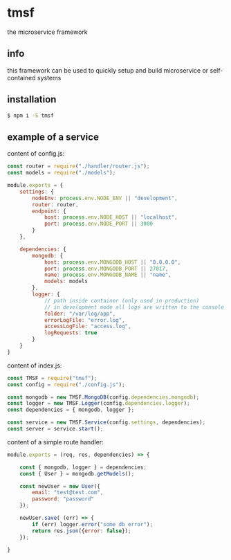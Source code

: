 # tmsf
the microservice framework


## info
this framework can be used to quickly setup and build microservice or self-contained systems


## installation

```bash
$ npm i -S tmsf
```


## example of a service

content of config.js:
```js
const router = require("./handler/router.js");
const models = require("./models");

module.exports = {
    settings: {
        nodeEnv: process.env.NODE_ENV || "development",
        router: router,
        endpoint: {
            host: process.env.NODE_HOST || "localhost",
            port: process.env.NODE_PORT || 3000
        }
    },

    dependencies: {
        mongodb: {
            host: process.env.MONGODB_HOST || "0.0.0.0",
            port: process.env.MONGODB_PORT || 27017,
            name: process.env.MONGODB_NAME || "name",
            models: models
        },
        logger: {
            // path inside container (only used in production)
            // in development mode all logs are written to the console
            folder: "/var/log/app",
            errorLogFile: "error.log",
            accessLogFile: "access.log",
            logRequests: true
        }
    }
}
```


content of index.js:
```js
const TMSF = require("tmsf");
const config = require("./config.js");

const mongodb = new TMSF.MongoDB(config.dependencies.mongodb);
const logger = new TMSF.Logger(config.dependencies.logger);
const dependencies = { mongodb, logger };

const service = new TMSF.Service(config.settings, dependencies);
const server = service.start();
```


content of a simple route handler:
```js
module.exports = (req, res, dependencies) => {

    const { mongodb, logger } = dependencies;
    const { User } = mongodb.getModels();

    const newUser = new User({
        email: "test@test.com",
        password: "password"
    });

    newUser.save( (err) => {
        if (err) logger.error("some db error");
        return res.json({error: false});
    });

}
```
